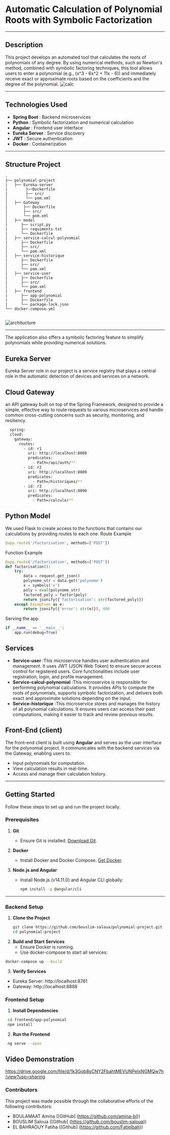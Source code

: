 # Automatic Calculation of Polynomial Roots with Symbolic Factorization
---
## Description

This project develops an automated tool that calculates the roots of polynomials of any degree. By using numerical methods, such as Newton's method, combined with symbolic factoring techniques, this tool allows users to enter a polynomial (e.g., \(x^3 - 6x^2 + 11x - 6\)) and immediately receive exact or approximate roots based on the coefficients and the degree of the polynomial.
![calc](https://github.com/user-attachments/assets/f854e669-e020-4c11-b6bb-23e7d6849e75)

---

## Technologies Used
- **Spring Boot** : Backend microservices
- **Python** : Symbolic factorization and numerical calculation
- **Angular** : Frontend user interface
- **Eureka Server** : Service discovery
- **JWT** : Secure authentication
- **Docker** : Containerization

---

## Structure Project

```plaintext
.
├── polynomial-project
|   ├── Eureka-server
|        ├──Dockerfile
|        ├── src/
│        └── pom.xml
│   ├── Gateway
|       ├── Dockerfile
|       ├── src/
│       └── pom.xml
│   ├── model
|      ├── script.py
|      ├── requiments.txt
|      └── Dockerfile
|   ├── service-calcul-polynomial
|      ├── Dockerfile
|      ├── src/
│      └── pom.xml
|   ├── service-historique
|      ├── Dockerfile
|      ├── src/
│      └── pom.xml
|   ├── service-user
|      ├── Dockerfile
|      ├── src/
│      └── pom.xml
|   ├── frontend
|      ├── app-polynomial
|      ├── Dockerfile
|      └── package-lock.json
└── docker-compose.yml
 
```
![architucture](https://github.com/user-attachments/assets/6e7d1802-d5d2-4495-9737-facc03e23513)

---
The application also offers a symbolic factoring feature to simplify polynomials while providing numerical solutions.
## Eureka Server
Eureka Server role in our project is a service registry that plays a central role in the automatic detection of devices and services on a network.
## Cloud Gateway
an API gateway built on top of the Spring Framework, designed to provide a simple, effective way to route requests to various microservices and handle common cross-cutting concerns such as security, monitoring, and resiliency.
```sh
  spring:
  cloud:
    gateway:
      routes:
        - id: r1
          uri: http://localhost:8088
          predicates:
            - Path=/api/auth/**
        - id: r2
          uri: http://localhost:8089
          predicates:
            - Path=/historiques/**
        - id: r3
          uri: http://localhost:8090
          predicates:
            - Path=/calcule/**

```

## Python Model
We used Flask to create access to the functions that contains our calculations by providing routes to each one.
Route Example
```python
@app.route('/factorisation', methods=['POST'])
```
Function Example
```python
@app.route('/factorisation', methods=['POST'])
def factorisation():
    try:
        data = request.get_json()
        polynome_str = data.get('polynome')
        x = symbols('x')
        poly = eval(polynome_str)
        factored_poly = factor(poly)
        return jsonify({'factorisation': str(factored_poly)})
    except Exception as e:
        return jsonify({'error': str(e)}), 400
```
Serving the app
```python
if __name__ == '__main__':
    app.run(debug=True)
```
## Services
- **Service-user** :This microservice handles user authentication and management. It uses JWT (JSON Web Token) to ensure secure access control for registered users. Core functionalities include user registration, login, and profile management.
- **Service-calcul-polynomial** :This microservice is responsible for performing polynomial calculations.
  It provides APIs to compute the roots of polynomials, supports symbolic factorization, and delivers both exact and approximate solutions depending on the input.
- **Service-historique** :This microservice stores and manages the history of all polynomial calculations.
  It ensures users can access their past computations, making it easier to track and review previous results.

## Front-End (client)
The front-end client is built using **Angular** and serves as the user interface for the polynomial project. 
 It communicates with the backend services via the Gateway, enabling users to:  
- Input polynomials for computation.  
- View calculation results in real-time.  
- Access and manage their calculation history.


---

## Getting Started  

Follow these steps to set up and run the project locally.

### Prerequisites  

1. **Git**  
   - Ensure Git is installed. [Download Git](https://git-scm.com/).

2. **Docker**  
   - Install Docker and Docker Compose. [Get Docker](https://www.docker.com/products/docker-desktop).

3. **Node.js and Angular**  
   - Install Node.js (v14.11.0) and Angular CLI globally:
     ```bash
     npm install -g @angular/cli
     ```

---

### Backend Setup  

1. **Clone the Project**  
   ```bash
   git clone https://github.com/bouslim-saloua/polynomial-project.git
   cd polynomial-project
2. **Build and Start Services**
   - Ensure Docker is running.
   - Use docker-compose to start all services:
```sh
docker-compose up --build
```
3. **Verify Services**
 - Eureka Server: http://localhost:8761
  - Gateway: http://localhost:8888

### Frontend Setup
1. **Install Dependencies**
 ```sh
  cd frontend/app-polynomial
  npm install
 ```
2. **Run the Frontend**
 ```sh
  ng serve --open
 ```

## Video Demonstration
https://drive.google.com/file/d/1k3Gob8sCNY2FbahtMEVUNPeIxNGMQw7h/view?usp=sharing


### Contributors
This project was made possible through the collaborative efforts of the following contributors:
- BOULAMAAT Amina ([GitHub] (https://github.com/amina-bl))
- BOUSLIM Saloua ([Github] (https://github.com/bouslim-saloua))
- EL BAHRAOUY Fatiha ([Github] (https://github.com/Fatielbah))


